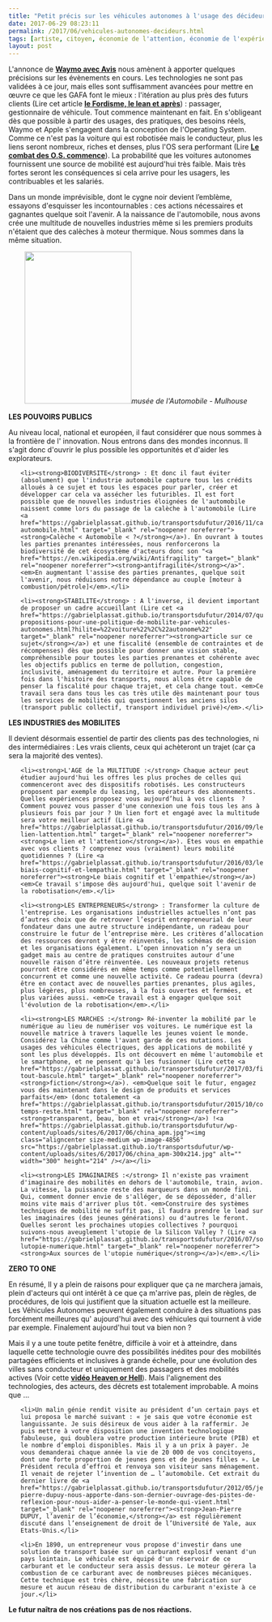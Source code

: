 ```yaml
---
title: "Petit précis sur les véhicules autonomes à l'usage des décideurs"
date: 2017-06-29 08:23:11
permalink: /2017/06/vehicules-autonomes-decideurs.html
tags: [artiste, citoyen, économie de l'attention, économie de l'expérience, ecosystème, fiscalité, google, multitude, voiture autonome]
layout: post
---
```


L'annonce de <a href="http://www.usine-digitale.fr/article/les-loueurs-auto-traditionnels-bougent-encore-avis-s-associe-a-waymo.N558798" target="_blank" rel="noopener noreferrer"><strong>Waymo avec Avis</strong></a> nous amènent à apporter quelques précisions sur les évènements en cours. Les technologies ne sont pas validées à ce jour, mais elles sont suffisamment avancées pour mettre en œuvre ce que les GAFA font le mieux : l'itération au plus près des futurs clients (Lire cet article <a href="https://gabrielplassat.github.io/transportsdufutur/2015/03/cest-quoi-linnovation-aujourdhui-dans-les-transports.html?hilite=%22fordisme%22" target="_blank" rel="noopener noreferrer"><strong>le Fordisme, le lean et après</strong></a>) : passager, gestionnaire de véhicule. Tout commence maintenant en fait. En s'obligeant dès que possible à partir des usages, des pratiques, des besoins réels, Waymo et Apple s'engagent dans la conception de l'Operating System. Comme ce n'est pas la voiture qui est robotisée mais le conducteur, plus les liens seront nombreux, riches et denses, plus l'OS sera performant (Lire <a href="https://gabrielplassat.github.io/transportsdufutur/2017/05/prenez-automobile-commence.html" target="_blank" rel="noopener noreferrer"><strong>Le combat des O.S. commence</strong></a>). La probabilité que les voitures autonomes fournissent une source de mobilité est aujourd'hui très faible. Mais très fortes seront les conséquences si cela arrive pour les usagers, les contribuables et les salariés.



Dans un monde imprévisible, dont le cygne noir devient l’emblème, essayons d'esquisser les incontournables : ces actions nécessaires et gagnantes quelque soit l'avenir. A la naissance de l'automobile, nous avons crée une multitude de nouvelles industries même si les premiers produits n'étaient que des calèches à moteur thermique. Nous sommes dans la même situation.

<p style="text-align: center;"><a href="https://gabrielplassat.github.io/transportsdufutur/wp-content/uploads/sites/6/2017/06/panhard-1894.jpg"><img class="size-medium wp-image-4857 aligncenter" src="https://gabrielplassat.github.io/transportsdufutur/wp-content/uploads/sites/6/2017/06/panhard-1894-211x300.jpg" alt="" width="211" height="300" /></a><em>musée de l'Automobile - Mulhouse</em></p>

<p style="text-align: center;"><!--more--></p>

<strong>LES POUVOIRS PUBLICS</strong>



Au niveau local, national et européen, il faut considérer que nous sommes à la frontière de l' innovation. Nous entrons dans des mondes inconnus. Il s'agit donc d'ouvrir le plus possible les opportunités et d'aider les explorateurs.

<ol>

 	<li><strong>BIODIVERSITE</strong> : Et donc il faut éviter (absolument) que l'industrie automobile capture tous les crédits alloués à ce sujet et tous les espaces pour parler, créer et développer car cela va assécher les futuribles. Il est fort possible que de nouvelles industries éloignées de l'automobile naissent comme lors du passage de la calèche à l'automobile (Lire <a href="https://gabrielplassat.github.io/transportsdufutur/2016/11/caleche-automobile.html" target="_blank" rel="noopener noreferrer"><strong>Calèche < Automobile < ?</strong></a>). En ouvrant à toutes les parties prenantes intéressées, nous renforcerons la biodiversité de cet écosystème d'acteurs donc son "<a href="https://en.wikipedia.org/wiki/Antifragility" target="_blank" rel="noopener noreferrer"><strong>antifragilité</strong></a>". <em>En augmentant l'assise des parties prenantes, quelque soit l'avenir, nous réduisons notre dépendance au couple [moteur à combustion/pétrole]</em>.</li>

 	<li><strong>STABILITE</strong> : A l'inverse, il devient important de proposer un cadre accueillant (Lire cet <a href="https://gabrielplassat.github.io/transportsdufutur/2014/07/quelques-propositions-pour-une-politique-de-mobilite-par-vehicules-autonomes.html?hilite=%22voiture%22%2C%22autonome%22" target="_blank" rel="noopener noreferrer"><strong>article sur ce sujet</strong></a>) et une fiscalité (ensemble de contraintes et de récompenses) dès que possible pour donner une vision stable, compréhensible pour toutes les parties prenantes et cohérente avec les objectifs publics en terme de pollution, congestion, inclusivité, aménagement du territoire et autre. Pour la première fois dans l'histoire des transports, nous allons être capable de penser la fiscalité pour chaque trajet, et cela change tout. <em>Ce travail sera dans tous les cas très utile dès maintenant pour tous les services de mobilités qui questionnent les anciens silos (transport public collectif, transport individuel privé)</em>.</li>

</ol>

<strong>LES INDUSTRIES des MOBILITES</strong>



Il devient désormais essentiel de partir des clients pas des technologies, ni des intermédiaires : Les vrais clients, ceux qui achèteront un trajet (car ça sera la majorité des ventes).

<ol>

 	<li><strong>L'AGE de la MULTITUDE :</strong> Chaque acteur peut étudier aujourd'hui les offres les plus proches de celles qui commenceront avec des dispositifs robotisés. Les constructeurs proposent par exemple du leasing, les opérateurs des abonnements. Quelles expériences proposez vous aujourd’hui à vos clients  ?  Comment pouvez vous passer d'une connexion une fois tous les ans à plusieurs fois par jour ? Un lien fort et engagé avec la multitude sera votre meilleur actif (Lire <a href="https://gabrielplassat.github.io/transportsdufutur/2016/09/le-lien-lattention.html" target="_blank" rel="noopener noreferrer"><strong>Le lien et l'attention</strong></a>). Etes vous en empathie avec vos clients ? comprenez vous (vraiment) leurs mobilité quotidiennes ? (Lire <a href="https://gabrielplassat.github.io/transportsdufutur/2016/03/le-biais-cognitif-et-lempathie.html" target="_blank" rel="noopener noreferrer"><strong>Le biais cognitif et l'empathie</strong></a>) <em>Ce travail s'impose dès aujourd'hui, quelque soit l'avenir de la robotisation</em>.</li>

 	<li><strong>LES ENTREPRENEURS</strong> : Transformer la culture de l'entreprise. Les organisations industrielles actuelles n’ont pas d’autres choix que de retrouver l’esprit entrepreneurial de leur fondateur dans une autre structure indépendante, un radeau pour construire le futur de l’entreprise mère. Les critères d’allocation des ressources devront y être réinventés, les schémas de décision et les organisations également. L’open innovation n’y sera un gadget mais au centre de pratiques construites autour d’une nouvelle raison d’être réinventée. Les nouveaux projets retenus pourront être considérés en même temps comme potentiellement concurrent et comme une nouvelle activité. Ce radeau pourra (devra) être en contact avec de nouvelles parties prenantes, plus agiles, plus légères, plus nombreuses, à la fois ouvertes et fermées, et plus variées aussi. <em>Ce travail est à engager quelque soit l'évolution de la robotisation</em>.</li>

 	<li><strong>LES MARCHES :</strong> Ré-inventer la mobilité par le numérique au lieu de numériser vos voitures. Le numérique est la nouvelle matrice à travers laquelle les jeunes voient le monde. Considérez la Chine comme l'avant garde de ces mutations. Les usages des véhicules électriques, des applications de mobilité y sont les plus développés. Ils ont découvert en même l'automobile et le smartphone, et ne pensent qu'à les fusionner (Lire cette <a href="https://gabrielplassat.github.io/transportsdufutur/2017/03/fiction-tout-bascule.html" target="_blank" rel="noopener noreferrer"><strong>fiction</strong></a>). <em>Quelque soit le futur, engagez vous dès maintenant dans le design de produits et services parfaits</em> (donc totalement <a href="https://gabrielplassat.github.io/transportsdufutur/2015/10/combien-temps-reste.html" target="_blank" rel="noopener noreferrer"><strong>transparent, beau, bon et vrai</strong></a>) !<a href="https://gabrielplassat.github.io/transportsdufutur/wp-content/uploads/sites/6/2017/06/china_apm.jpg"><img class="aligncenter size-medium wp-image-4856" src="https://gabrielplassat.github.io/transportsdufutur/wp-content/uploads/sites/6/2017/06/china_apm-300x214.jpg" alt="" width="300" height="214" /></a></li>

 	<li><strong>LES IMAGINAIRES :</strong> Il n'existe pas vraiment d'imaginaire des mobilités en dehors de l'automobile, train, avion. La vitesse, la puissance reste des marqueurs dans un monde fini. Qui, comment donner envie de s'alléger, de se déposséder, d'aller moins vite mais d'arriver plus tôt. <em>Construire des systèmes techniques de mobilité ne suffit pas, il faudra prendre le lead sur les imaginaires (des jeunes générations) ou d'autres le feront. Quelles seront les prochaines utopies collectives ? pourquoi suivons-nous aveuglement l'utopie de la Silicon Valley ? (Lire <a href="https://gabrielplassat.github.io/transportsdufutur/2016/07/sources-lutopie-numerique.html" target="_blank" rel="noopener noreferrer"><strong>Aux sources de l'utopie numérique</strong></a>)</em>.</li>

</ol>

<strong>ZERO TO ONE</strong>



En résumé, Il y a plein de raisons pour expliquer que ça ne marchera jamais, plein d'acteurs qui ont intérêt à ce que ça m'arrive pas, plein de règles, de procédures, de lois qui justifient que la situation actuelle est la meilleure. Les Véhicules Autonomes peuvent également conduire à des situations pas forcément meilleures qu' aujourd'hui avec des véhicules qui tournent à vide par exemple. Finalement aujourd'hui tout va bien non ?



Mais il y a une toute petite fenêtre, difficile à voir et à atteindre, dans laquelle cette technologie ouvre des possibilités inédites pour des mobilités partagées efficients et inclusives à grande échelle, pour une évolution des villes sans conducteur et uniquement des passagers et des mobilités actives (Voir cette <a href="https://www.osmosys.org/" target="_blank" rel="noopener noreferrer"><strong>vidéo Heaven or Hell</strong></a>). Mais l'alignement des technologies, des acteurs, des décrets est totalement improbable. A moins que ...

<ol>

 	<li>Un malin génie rendit visite au président d’un certain pays et lui proposa le marché suivant : « je sais que votre économie est languissante. Je suis désireux de vous aider à la raffermir. Je puis mettre à votre disposition une invention technologique fabuleuse, qui doublera votre production intérieure brute (PIB) et le nombre d’emploi disponibles. Mais il y a un prix à payer. Je vous demanderai chaque année la vie de 20 000 de vos concitoyens, dont une forte proportion de jeunes gens et de jeunes filles ». Le Président recula d’effroi et renvoya son visiteur sans ménagement. Il venait de rejeter l’invention de … l’automobile. Cet extrait du dernier livre de <a href="https://gabrielplassat.github.io/transportsdufutur/2012/05/jean-pierre-dupuy-nous-apporte-dans-son-dernier-ouvrage-des-pistes-de-reflexion-pour-nous-aider-a-penser-le-monde-qui-vient.html" target="_blank" rel="noopener noreferrer"><strong>Jean-Pierre DUPUY, l’avenir de l’économie,</strong></a> est régulièrement discuté dans l’enseignement de droit de l’Université de Yale, aux Etats-Unis.</li>

 	<li>En 1890, un entrepreneur vous propose d'investir dans une solution de transport basée sur un carburant explosif venant d'un pays lointain. Le véhicule est équipé d'un réservoir de ce carburant et le conducteur sera assis dessus. Le moteur gérera la combustion de ce carburant avec de nombreuses pièces mécaniques. Cette technique est très chère, nécessite une fabrication sur mesure et aucun réseau de distribution du carburant n'existe à ce jour.</li>

</ol>

<strong>Le futur naîtra de nos créations pas de nos réactions.</strong>
